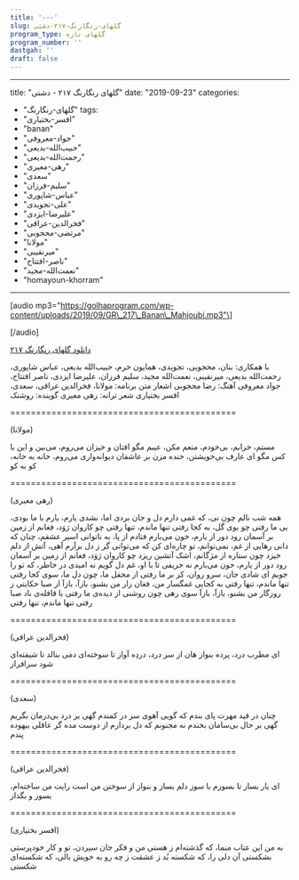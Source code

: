 ```yaml
---
title: '---'
slug: گلهای-رنگارنگ-۲۱۷-دشتی
program_type: گلهای تازه
program_number: ''
dastgah: ''
draft: false
---
```


---
title: "گلهای رنگارنگ ۲۱۷ - دشتی"
date: "2019-09-23"
categories: 
  - "گلهای-رنگارنگ"
tags: 
  - "افسر-بختیاری"
  - "banan"
  - "جواد-معروفی"
  - "حبیب‌الله-بدیعی"
  - "رحمت‌الله-بدیعی"
  - "رهی-معیری"
  - "سعدی"
  - "سلیم-فرزان"
  - "عباس-شاپوری"
  - "علی-تجویدی"
  - "علیرضا-ایزدی"
  - "فخرالدین-عراقی"
  - "مرتضی-محجوبی"
  - "مولانا"
  - "میرنقیبی"
  - "ناصر-افتتاح"
  - "نعمت‌الله-مجید"
  - "homayoun-khorram"
---

\[audio mp3="https://golhaprogram.com/wp-content/uploads/2019/09/GR\_217\_Banan\_Mahjoubi.mp3"\]

\[/audio\]

[دانلود گلهای رنگارنگ ۲۱۷](https://golhaprogram.com/wp-content/uploads/2019/09/GR_217_Banan_Mahjoubi.mp3)

با همکاری: بنان، محجوبی، تجویدی، همایون خرم، حبیب‌الله بدیعی، عباس شاپوری، رحمت‌الله بدیعی، میرنقیبی، نعمت‌الله مجید، سلیم فرزان، علیرضا ایزدی، ناصر افتتاح، جواد معروفی آهنگ: رضا محجوبی اشعار متن برنامه: مولانا، فخرالدین عراقی، سعدی، افسر بختیاری شعر ترانه: رهی معیری گوینده: روشنک

\============================================

(مولانا)

مستم، خرابم، بی‌خودم، منعم مکن، عیبم مگو افتان و خیزان می‌روم، می‌بین و این با کس مگو ای عارف بی‌خویشتن، خنده مزن بر عاشقان دیوانه‌واری می‌روم، خانه به خانه، كو به كو

\============================================

(رهی معیری)

همه شب نالم چون نی، که غمی دارم دل و جان بردی اما، نشدی یارم، یارم با ما بودی، بی ما رفتی چو بوی گل، به کجا رفتی تنها ماندم، تنها رفتی چو کاروان رَوَد، فغانم از زمین بر آسمان رود دور از یارم، خون می‌بارم فتادم از پا، به ناتوانی اسیر عشقم، چنان که دانی رهایی از غم، نمی‌توانم، تو چاره‌ای کن که می‌توانی گر ز دل برآرم آهی، آتش از دلم خیزد چون ستاره از مژگانم، اشک آتشین ریزد چو کاروان رَوَد، فغانم از زمین بر آسمان رود دور از یارم، خون می‌بارم نه حریفی تا با او، غم دل گویم نه امیدی در خاطر، که تو را جویم ای شادی جان، سرو روان، کز بر ما رفتی از محفل ما، چون دل ما، سوی کجا رفتی تنها ماندم، تنها رفتی به کجایی غمگسار من، فغان زار من بشنو، بازآ، بازآ از صبا حکایتی ز روزگار من بشنو، بازآ، بازآ سوی رهی چون روشنی از دیده‌ی ما رفتی با قافله‌ی باد صبا رفتی تنها ماندم، تنها رفتی

\============================================

(فخرالدین عراقی)

ای مطرب درد، پرده بنواز هان از سر درد، دردِه آواز تا سوخته‌ای دمی بنالد تا شیفته‌ای شود سرافراز

\============================================

(سعدی)

چنان در قید مهرت پای بندم که گویی آهوی سر در کمندم گهی بر درد بی‌درمان بگریم گهی بر حال بی‌سامان بخندم نه مجنونم که دل بردارم از دوست مده گر عاقلی بیهوده پندم

\============================================

(فخرالدین عراقی)

ای یار بساز تا بسوزم با سوز دلم بساز و بنواز از سوختن من است رایت من ساخته‌ام، بسوز و بگداز

\============================================

(افسر بختیاری)

به من این عتاب منما، که گذشته‌ام ز هستی من و فکر جان سپردن، تو و کار خودپرستی بشکستی آن دلی را، که شکسته بُد ز عشقت ز چه رو به خویش بالی، که شکسته‌ای شکستی
